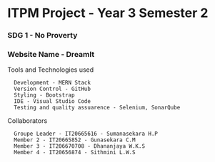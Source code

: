 # ITPM Project - Year 3 Semester 2


### SDG 1 - No Proverty

### Website Name - DreamIt

Tools and Technologies used

      Development - MERN Stack
      Version Control - GitHub
      Styling - Bootstrap
      IDE - Visual Studio Code
      Testing and quality assuarence - Selenium, SonarQube


Collaborators 

      Groupe Leader - IT20665616 - Sumanasekara H.P
      Member 2 - IT20665852 - Gunasekara C.M 
      Member 3 - IT206670708 - Dhananjaya W.K.S
      Member 4 - IT20656874 - Sithmini L.W.S

